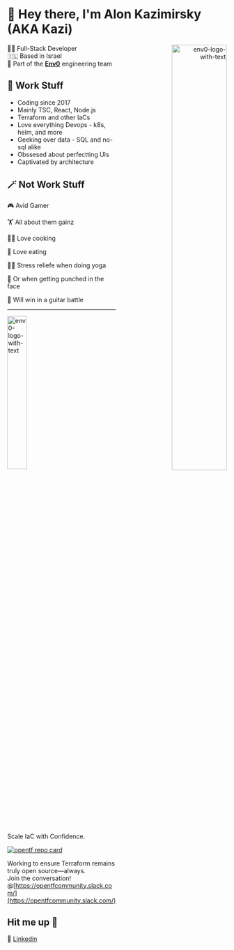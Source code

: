 # 👋 Hey there, **I'm Alon Kazimirsky (AKA Kazi)**

<a href="https://www.linkedin.com/in/alon-kazimirsky-14b251159/" target="blank" align="right"> 
  <img align="right" src="https://github-readme-stats.vercel.app/api?username=Wassap124&show_icons=true&count_private=true&theme=nord&hide=stars&rank_icon=github" alt="env0-logo-with-text" width="50%">
</a>
  
👨‍💻 Full-Stack Developer  
🇮🇱 Based in Israel  
🔧 Part of the **[Env0](https://www.env0.com)** engineering team   

## 💼 Work Stuff 
- Coding since 2017
- Mainly TSC, React, Node.js
- Terraform and other IaCs
- Love everything Devops - k8s, helm, and more
- Geeking over data - SQL and no-sql alike
- Obssesed about perfectting UIs
- Captivated by architecture 

## 🪄 Not Work Stuff
🎮 Avid Gamer  

🏋️ All about them gainz   

🧑‍🍳 Love cooking   

🥘 Love eating   

🧘‍♂️ Stress reliefe when doing yoga  

🥊 Or when getting punched in the face  

🎸 Will win in a guitar battle  

---

<p>
  <a href="https://www.env0.com/" target="blank">
    <img src="https://github.com/eyarz/eyarz/assets/19731161/7c7aeb76-06a3-4d54-bb15-68946a66106f" alt="env0-logo-with-text" width="30%">
  </a>

Scale IaC with Confidence. 
</p>

<p>
  
  [![opentf repo card](https://github-readme-stats.vercel.app/api/pin/?username=opentffoundation&repo=opentf&show_owner=true)](https://github.com/opentffoundation/opentf)
  
  Working to ensure Terraform remains truly open source—always.  
  Join the conversation! @[https://opentfcommunity.slack.com/](https://opentfcommunity.slack.com/)
</p>


## Hit me up 🤙
💼 [Linkedin](https://www.linkedin.com/in/alon-kazimirsky-14b251159)
